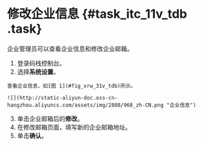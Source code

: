 # 修改企业信息 {#task_itc_11v_tdb .task}

企业管理员可以查看企业信息和修改企业邮箱。

1.   登录码栈控制台。 
2.   选择**系统设置**。 

    查看企业信息，如[图 1](#fig_xrw_31v_tdb)所示。

    ![](http://static-aliyun-doc.oss-cn-hangzhou.aliyuncs.com/assets/img/2808/968_zh-CN.png "企业信息")

3.   单击企业邮箱后的**修改**。 
4.   在修改邮箱页面，填写新的企业邮箱地址。 
5.   单击**确认**。 

